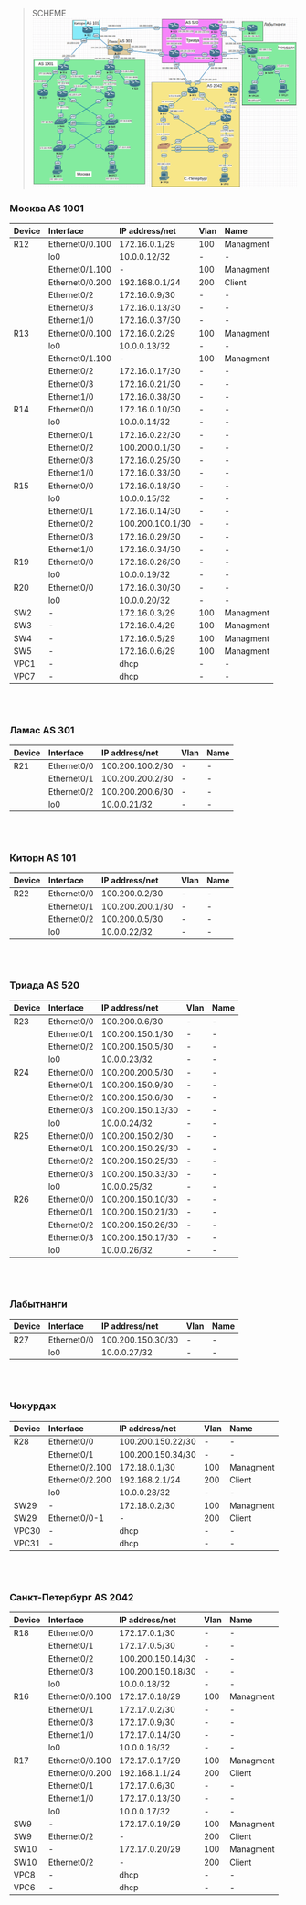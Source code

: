 >SCHEME<br>
![](Lab4.png)<br>

### Москва AS 1001

|Device|Interface|IP address/net|Vlan|Name|
|:-|:-|:-|:-|:-|
|R12|Ethernet0/0.100|172.16.0.1/29|100|Managment|
||lo0|10.0.0.12/32|-|-|
||Ethernet0/1.100|-|100|Managment|
||Ethernet0/0.200|192.168.0.1/24|200|Client|
||Ethernet0/2|172.16.0.9/30|-|-|
||Ethernet0/3|172.16.0.13/30|-|-|
||Ethernet1/0|172.16.0.37/30|-|-|
|R13|Ethernet0/0.100|172.16.0.2/29|100|Managment|
||lo0|10.0.0.13/32|-|-|
||Ethernet0/1.100|-|100|Managment|
||Ethernet0/2|172.16.0.17/30|-|-|
||Ethernet0/3|172.16.0.21/30|-|-|
||Ethernet1/0|172.16.0.38/30|-|-|
|R14|Ethernet0/0|172.16.0.10/30|-|-|
||lo0|10.0.0.14/32|-|-|
||Ethernet0/1|172.16.0.22/30|-|-|
||Ethernet0/2|100.200.0.1/30|-|-|
||Ethernet0/3|172.16.0.25/30|-|-|
||Ethernet1/0|172.16.0.33/30|-|-|
|R15|Ethernet0/0|172.16.0.18/30|-|-|
||lo0|10.0.0.15/32|-|-|
||Ethernet0/1|172.16.0.14/30|-|-|
||Ethernet0/2|100.200.100.1/30|-|-|
||Ethernet0/3|172.16.0.29/30|-|-|
||Ethernet1/0|172.16.0.34/30|-|-|
|R19|Ethernet0/0|172.16.0.26/30|-|-|
||lo0|10.0.0.19/32|-|-|
|R20|Ethernet0/0|172.16.0.30/30|-|-|
||lo0|10.0.0.20/32|-|-|
|SW2|-|172.16.0.3/29|100|Managment|
|SW3|-|172.16.0.4/29|100|Managment|
|SW4|-|172.16.0.5/29|100|Managment|
|SW5|-|172.16.0.6/29|100|Managment|
|VPC1|-|dhcp|-|-|
|VPC7|-|dhcp|-|-|
<br>
<br>

### Ламас AS 301

|Device|Interface|IP address/net|Vlan|Name|
|:-|:-|:-|:-|:-|
|R21|Ethernet0/0|100.200.100.2/30|-|-|
||Ethernet0/1|100.200.200.2/30|-|-|
||Ethernet0/2|100.200.200.6/30|-|-|
||lo0|10.0.0.21/32|-|-|
<br>
<br>

### Киторн  AS 101

|Device|Interface|IP address/net|Vlan|Name|
|:-|:-|:-|:-|:-|
|R22|Ethernet0/0|100.200.0.2/30|-|-|
||Ethernet0/1|100.200.200.1/30|-|-|
||Ethernet0/2|100.200.0.5/30|-|-|
||lo0|10.0.0.22/32|-|-|
<br>
<br>

### Триада AS 520

|Device|Interface|IP address/net|Vlan|Name|
|:-|:-|:-|:-|:-|
|R23|Ethernet0/0|100.200.0.6/30|-|-|
||Ethernet0/1|100.200.150.1/30|-|-|
||Ethernet0/2|100.200.150.5/30|-|-|
||lo0|10.0.0.23/32|-|-|
|R24|Ethernet0/0|100.200.200.5/30|-|-|
||Ethernet0/1|100.200.150.9/30|-|-|
||Ethernet0/2|100.200.150.6/30|-|-|
||Ethernet0/3|100.200.150.13/30|-|-|
||lo0|10.0.0.24/32|-|-|
|R25|Ethernet0/0|100.200.150.2/30|-|-|
||Ethernet0/1|100.200.150.29/30|-|-|
||Ethernet0/2|100.200.150.25/30|-|-|
||Ethernet0/3|100.200.150.33/30|-|-|
||lo0|10.0.0.25/32|-|-|
|R26|Ethernet0/0|100.200.150.10/30|-|-|
||Ethernet0/1|100.200.150.21/30|-|-|
||Ethernet0/2|100.200.150.26/30|-|-|
||Ethernet0/3|100.200.150.17/30|-|-|
||lo0|10.0.0.26/32|-|-|
<br>
<br>

### Лабытнанги

|Device|Interface|IP address/net|Vlan|Name|
|:-|:-|:-|:-|:-|
|R27|Ethernet0/0|100.200.150.30/30|-|-|
||lo0|10.0.0.27/32|-|-|
<br>
<br>

### Чокурдах

|Device|Interface|IP address/net|Vlan|Name|
|:-|:-|:-|:-|:-|
|R28|Ethernet0/0|100.200.150.22/30|-|-|
||Ethernet0/1|100.200.150.34/30|-|-|
||Ethernet0/2.100|172.18.0.1/30|100|Managment|
||Ethernet0/2.200|192.168.2.1/24|200|Client|
||lo0|10.0.0.28/32|-|-|
|SW29|-|172.18.0.2/30|100|Managment|
|SW29|Ethernet0/0-1|-|200|Client|
|VPC30|-|dhcp|-|-|
|VPC31|-|dhcp|-|-|
<br>
<br>

### Санкт-Петербург AS 2042

|Device|Interface|IP address/net|Vlan|Name|
|:-|:-|:-|:-|:-|
|R18|Ethernet0/0|172.17.0.1/30|-|-|
||Ethernet0/1|172.17.0.5/30|-|-|
||Ethernet0/2|100.200.150.14/30|-|-|
||Ethernet0/3|100.200.150.18/30|-|-|
||lo0|10.0.0.18/32|-|-|
|R16|Ethernet0/0.100|172.17.0.18/29|100|Managment|
||Ethernet0/1|172.17.0.2/30|-|-|
||Ethernet0/3|172.17.0.9/30|-|-|
||Ethernet1/0|172.17.0.14/30|-|-|
||lo0|10.0.0.16/32|-|-|
|R17|Ethernet0/0.100|172.17.0.17/29|100|Managment|
||Ethernet0/0.200|192.168.1.1/24|200|Client|
||Ethernet0/1|172.17.0.6/30|-|-|
||Ethernet1/0|172.17.0.13/30|-|-|
||lo0|10.0.0.17/32|-|-|
|SW9|-|172.17.0.19/29|100|Managment|
|SW9|Ethernet0/2|-|200|Client|
|SW10|-|172.17.0.20/29|100|Managment|
|SW10|Ethernet0/2|-|200|Client|
|VPC8|-|dhcp|-|-|
|VPC6|-|dhcp|-|-|

